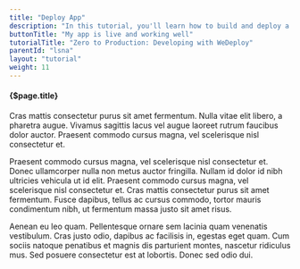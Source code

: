 ```yaml
---
title: "Deploy App"
description: "In this tutorial, you'll learn how to build and deploy a chat app with WeDeploy."
buttonTitle: "My app is live and working well"
tutorialTitle: "Zero to Production: Developing with WeDeploy"
parentId: "lsna"
layout: "tutorial"
weight: 11
---
```


#### {$page.title}

Cras mattis consectetur purus sit amet fermentum. Nulla vitae elit libero, a pharetra augue. Vivamus sagittis lacus vel augue laoreet rutrum faucibus dolor auctor. Praesent commodo cursus magna, vel scelerisque nisl consectetur et.

Praesent commodo cursus magna, vel scelerisque nisl consectetur et. Donec ullamcorper nulla non metus auctor fringilla. Nullam id dolor id nibh ultricies vehicula ut id elit. Praesent commodo cursus magna, vel scelerisque nisl consectetur et. Cras mattis consectetur purus sit amet fermentum. Fusce dapibus, tellus ac cursus commodo, tortor mauris condimentum nibh, ut fermentum massa justo sit amet risus.

Aenean eu leo quam. Pellentesque ornare sem lacinia quam venenatis vestibulum. Cras justo odio, dapibus ac facilisis in, egestas eget quam. Cum sociis natoque penatibus et magnis dis parturient montes, nascetur ridiculus mus. Sed posuere consectetur est at lobortis. Donec sed odio dui.
